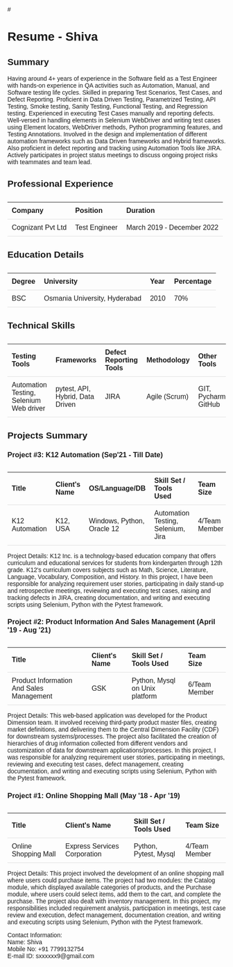 #<!DOCTYPE html>
<html>

<head>
  <title>Sivaprasad</title>
  <style>
    body {
      font-family: Arial, sans-serif;
      margin: 20px;
    }

    h1 {
      text-align: center;
    }

    h2 {
      margin-top: 30px;
    }

    p {
      margin-bottom: 10px;
    }

    table {
      width: 100%;
      border-collapse: collapse;
      margin-top: 30px;
    }

    th, td {
      padding: 10px;
      text-align: left;
      border-bottom: 1px solid #ddd;
    }
  </style>
</head>

<body>
  <h1>Resume - Shiva</h1>

  <h2>Summary</h2>
  <p>
    Having around 4+ years of experience in the Software field as a Test Engineer with hands-on experience in QA activities such as Automation, Manual, and Software testing life cycles. Skilled in preparing Test Scenarios, Test Cases, and Defect Reporting. Proficient in Data Driven Testing, Parametrized Testing, API Testing, Smoke testing, Sanity Testing, Functional Testing, and Regression testing. Experienced in executing Test Cases manually and reporting defects. Well-versed in handling elements in Selenium WebDriver and writing test cases using Element locators, WebDriver methods, Python programming features, and Testing Annotations. Involved in the design and implementation of different automation frameworks such as Data Driven frameworks and Hybrid frameworks. Also proficient in defect reporting and tracking using Automation Tools like JIRA. Actively participates in project status meetings to discuss ongoing project risks with teammates and team lead.
  </p>

  <h2>Professional Experience</h2>
  <table>
    <tr>
      <th>Company</th>
      <th>Position</th>
      <th>Duration</th>
    </tr>
    <tr>
      <td>Cognizant Pvt Ltd</td>
      <td>Test Engineer</td>
      <td>March 2019 - December 2022</td>
    </tr>
  </table>

  <h2>Education Details</h2>
  <table>
    <tr>
      <th>Degree</th>
      <th>University</th>
      <th>Year</th>
      <th>Percentage</th>
    </tr>
    <tr>
      <td>BSC</td>
      <td>Osmania University, Hyderabad</td>
      <td>2010</td>
      <td>70%</td>
    </tr>
  </table>

  <h2>Technical Skills</h2>
  <table>
    <tr>
      <th>Testing Tools</th>
      <th>Frameworks</th>
      <th>Defect Reporting Tools</th>
      <th>Methodology</th>
      <th>Other Tools</th>
      <th>Operating Systems</th>
      <th>Database Tools</th>
      <th>Languages</th>
    </tr>
    <tr>
      <td>Automation Testing, Selenium Web driver</td>
      <td>pytest, API, Hybrid, Data Driven</td>
      <td>JIRA</td>
      <td>Agile (Scrum)</td>
      <td>GIT, Pycharm, GitHub</td>
      <td>Windows, Linux</td>
      <td>SQL, MongoDB, Oracle</td>
      <td>Python, Java, C, C++</td>
    </tr>
  </table>

  <h2>Projects Summary</h2>

  <h3>Project #3: K12 Automation (Sep'21 - Till Date)</h3>
  <table>
    <tr>
      <th>Title</th>
      <th>Client's Name</th>
      <th>OS/Language/DB</th>
      <th>Skill Set / Tools Used</th>
      <th>Team Size</th>
    </tr>
    <tr>
      <td>K12 Automation</td>
      <td>K12, USA</td>
      <td>Windows, Python, Oracle 12</td>
      <td>Automation Testing, Selenium, Jira</td>
      <td>4/Team Member</td>
    </tr>
  </table>
  <p>
    Project Details: K12 Inc. is a technology-based education company that offers curriculum and educational services for students from kindergarten through 12th grade. K12's curriculum covers subjects such as Math, Science, Literature, Language, Vocabulary, Composition, and History. In this project, I have been responsible for analyzing requirement user stories, participating in daily stand-up and retrospective meetings, reviewing and executing test cases, raising and tracking defects in JIRA, creating documentation, and writing and executing scripts using Selenium, Python with the Pytest framework.
  </p>

  <h3>Project #2: Product Information And Sales Management (April '19 - Aug '21)</h3>
  <table>
    <tr>
      <th>Title</th>
      <th>Client's Name</th>
      <th>Skill Set / Tools Used</th>
      <th>Team Size</th>
    </tr>
    <tr>
      <td>Product Information And Sales Management</td>
      <td>GSK</td>
      <td>Python, Mysql on Unix platform</td>
      <td>6/Team Member</td>
    </tr>
  </table>
  <p>
    Project Details: This web-based application was developed for the Product Dimension team. It involved receiving third-party product master files, creating market definitions, and delivering them to the Central Dimension Facility (CDF) for downstream systems/processes. The project also facilitated the creation of hierarchies of drug information collected from different vendors and customization of data for downstream applications/processes. In this project, I was responsible for analyzing requirement user stories, participating in meetings, reviewing and executing test cases, defect management, creating documentation, and writing and executing scripts using Selenium, Python with the Pytest framework.
  </p>

  <h3>Project #1: Online Shopping Mall (May '18 - Apr '19)</h3>
  <table>
    <tr>
      <th>Title</th>
      <th>Client's Name</th>
      <th>Skill Set / Tools Used</th>
      <th>Team Size</th>
    </tr>
    <tr>
      <td>Online Shopping Mall</td>
      <td>Express Services Corporation</td>
      <td>Python, Pytest, Mysql</td>
      <td>4/Team Member</td>
    </tr>
  </table>
  <p>
    Project Details: This project involved the development of an online shopping mall where users could purchase items. The project had two modules: the Catalog module, which displayed available categories of products, and the Purchase module, where users could select items, add them to the cart, and complete the purchase. The project also dealt with inventory management. In this project, my responsibilities included requirement analysis, participation in meetings, test case review and execution, defect management, documentation creation, and writing and executing scripts using Selenium, Python with the Pytest framework.
  </p>

  <p>
    Contact Information:<br>
    Name: Shiva<br>
    Mobile No: +91 7799132754<br>
    E-mail ID: sxxxxxx9@gmail.com
  </p>
</body>

</html>
